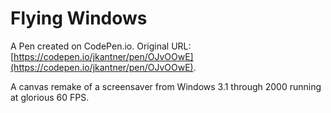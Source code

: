 # Flying Windows

A Pen created on CodePen.io. Original URL: [https://codepen.io/jkantner/pen/OJvOOwE](https://codepen.io/jkantner/pen/OJvOOwE).

A canvas remake of a screensaver from Windows 3.1 through 2000 running at glorious 60 FPS.